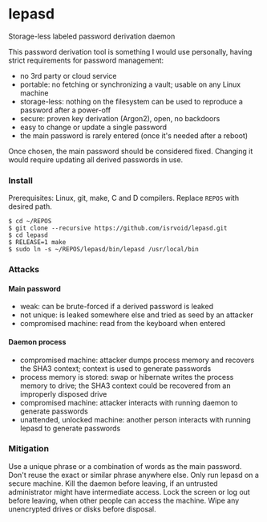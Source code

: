 # lepasd
Storage-less labeled password derivation daemon

This password derivation tool is something I would use personally, having strict requirements for password management:
- no 3rd party or cloud service
- portable: no fetching or synchronizing a vault; usable on any Linux machine
- storage-less: nothing on the filesystem can be used to reproduce a password after a power-off
- secure: proven key derivation (Argon2), open, no backdoors
- easy to change or update a single password
- the main password is rarely entered (once it's needed after a reboot)

Once chosen, the main password should be considered fixed. Changing it would require updating all derived passwords in use.

### Install
Prerequisites: Linux, git, make, C and D compilers. Replace ```REPOS``` with desired path.
```
$ cd ~/REPOS
$ git clone --recursive https://github.com/isrvoid/lepasd.git
$ cd lepasd
$ RELEASE=1 make
$ sudo ln -s ~/REPOS/lepasd/bin/lepasd /usr/local/bin
```

### Attacks
#### Main password
- weak: can be brute-forced if a derived password is leaked
- not unique: is leaked somewhere else and tried as seed by an attacker
- compromised machine: read from the keyboard when entered
#### Daemon process
- compromised machine: attacker dumps process memory and recovers the SHA3 context; context is used to generate passwords
- process memory is stored: swap or hibernate writes the process memory to drive; the SHA3 context could be recovered from an improperly disposed drive
- compromised machine: attacker interacts with running daemon to generate passwords
- unattended, unlocked machine: another person interacts with running lepasd to generate passwords

### Mitigation
Use a unique phrase or a combination of words as the main password. Don't reuse the exact or similar phrase anywhere else. Only run lepasd on a secure machine. Kill the daemon before leaving, if an untrusted administrator might have intermediate access. Lock the screen or log out before leaving, when other people can access the machine. Wipe any unencrypted drives or disks before disposal.

